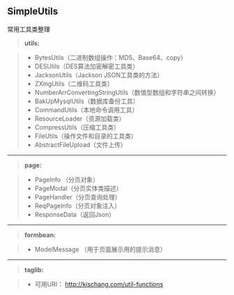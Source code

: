 
SimpleUtils
-------------

常用工具类整理

> **utils:**

> - BytesUtils（二进制数组操作：MD5、Base64、copy）
> - DESUtils（DES算法加密解密工具类）
> - JacksonUtils（Jackson JSON工具类的方法）
> - ZXingUtils（二维码工具类）
> - NumberArrConvertingStringUtils（数值型数组和字符串之间转换）
> - BakUpMysqlUtils（数据库备份工具）
> - CommandUtils（本地命令调用工具）
> - ResourceLoader（资源加载类）
> - CompressUtils（压缩工具类）
> - FileUtils（操作文件和目录的工具类）
> - AbstractFileUpload（文件上传）

--------------

> **page:**

> - PageInfo （分页对象）
> - PageModal（分页实体类描述）
> - PageHandler（分页查询处理）
> - ReqPageInfo（分页对象注入）
> - ResponseData（返回Json）

--------------
> **formbean:**

> - ModelMessage （用于页面展示用的提示消息）

--------------

> **taglib:**

> - 可用URI： http://kischang.com/util-functions